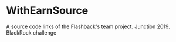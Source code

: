 # WithEarnSource
A source code links of the Flashback's team project. Junction 2019. BlackRock challenge
